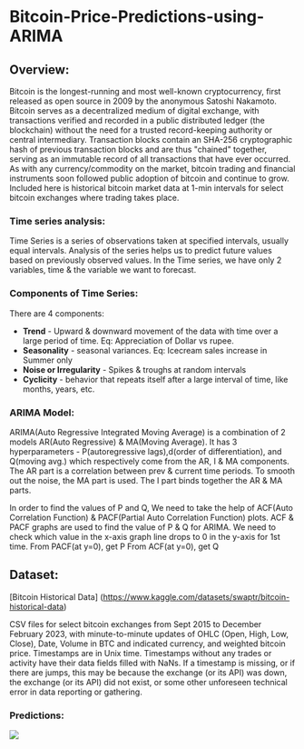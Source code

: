 # Bitcoin-Price-Predictions-using-ARIMA

## Overview:
Bitcoin is the longest-running and most well-known cryptocurrency, first released as open source in 2009 by the anonymous Satoshi Nakamoto. Bitcoin serves as a decentralized medium of digital exchange, with transactions verified and recorded in a public distributed ledger (the blockchain) without the need for a trusted record-keeping authority or central intermediary. Transaction blocks contain an SHA-256 cryptographic hash of previous transaction blocks and are thus "chained" together, serving as an immutable record of all transactions that have ever occurred. As with any currency/commodity on the market, bitcoin trading and financial instruments soon followed public adoption of bitcoin and continue to grow. Included here is historical bitcoin market data at 1-min intervals for select bitcoin exchanges where trading takes place.

### Time series analysis:
Time Series is a series of observations taken at specified intervals, usually equal intervals. Analysis of the series helps us to predict future values based on previously observed values. In the Time series, we have only 2 variables, time & the variable we want to forecast.
### Components of Time Series:
There are 4 components:<br>
- **Trend** - Upward & downward movement of the data with time over a large period of time. Eq: Appreciation of Dollar vs rupee.
- **Seasonality** - seasonal variances. Eq: Icecream sales increase in Summer only
- **Noise or Irregularity** - Spikes & troughs at random intervals
- **Cyclicity** - behavior that repeats itself after a large interval of time, like months, years, etc.

### ARIMA Model:
ARIMA(Auto Regressive Integrated Moving Average) is a combination of 2 models AR(Auto Regressive) & MA(Moving Average). It has 3 hyperparameters - P(autoregressive lags),d(order of differentiation), and Q(moving avg.) which respectively come from the AR, I & MA components. The AR part is a correlation between prev & current time periods. To smooth out the noise, the MA part is used. The I part binds together the AR & MA parts.

In order to find the values of P and Q, We need to take the help of ACF(Auto Correlation Function) & PACF(Partial Auto Correlation Function) plots. ACF & PACF graphs are used to find the value of P & Q for ARIMA. We need to check which value in the x-axis graph line drops to 0 in the y-axis for 1st time.
From PACF(at y=0), get P
From ACF(at y=0), get Q

## Dataset:
[Bitcoin Historical Data] (https://www.kaggle.com/datasets/swaptr/bitcoin-historical-data)

CSV files for select bitcoin exchanges from Sept 2015 to December February 2023, with minute-to-minute updates of OHLC (Open, High, Low, Close), Date, Volume in BTC and indicated currency, and weighted bitcoin price. Timestamps are in Unix time. Timestamps without any trades or activity have their data fields filled with NaNs. If a timestamp is missing, or if there are jumps, this may be because the exchange (or its API) was down, the exchange (or its API) did not exist, or some other unforeseen technical error in data reporting or gathering.
### Predictions:
<img src = "https://github.com/DivyanshSuryawanshi02/Bitcoin-Price-Predictions-using-ARIMA/Output/ActualvsPredicted.png">




